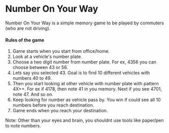 # Number On Your Way
Number On Your Way is a simple memory game to be played by commuters (who are not driving). 

#### Rules of the game


1. Game starts when you start from office/home.
2. Look at a vehicle's number plate.
3. Choose a two digit number from number plate. For ex, 4356 you can choose between 43 or 56.
4. Lets say you selected 43. Goal is to find 10 different vehicles with numbers 40 to 49.
5. Then you start looking at other vehicle with number plate with pattern 4X++. For ex if 4178, then note 41 in you memory. Next if you see 4701, note 47. And so on.
6. Keep looking for number as vehicle pass by. You win if could see all 10 numbers before you reach destination.
7. Game ends when you reach your destination.

Note: Other than your eyes and brain, you shouldnt use tools like paper/pen to note numbers.


